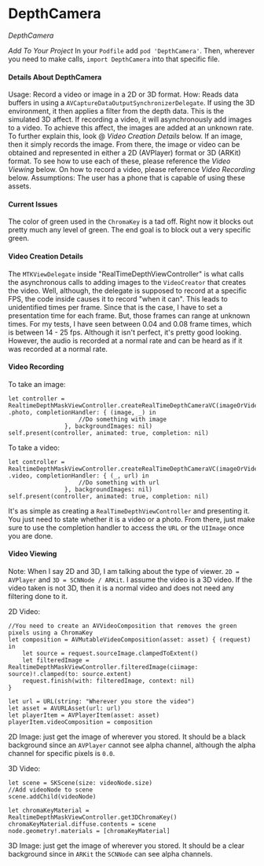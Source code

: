 # DepthCamera
_DepthCamera_

*Add To Your Project*
In your `Podfile` add `pod 'DepthCamera'`.
Then, wherever you need to make calls, `import DepthCamera` into that specific file. 

#### Details About DepthCamera

Usage: Record a video or image in a 2D or 3D format. 
How: Reads data buffers in using a `AVCaptureDataOutputSynchronizerDelegate`. If using the 3D environment, it then applies a filter from the depth data. This is the simulated 3D affect. If recording a video, it will asynchronously add images to a video. To achieve this affect, the images are added at an unknown rate. To further explain this, look @ _Video Creation Details_ below. If an image, then it simply records the image. From there, the image or video can be obtained and represented in either a 2D (AVPlayer) format or 3D (ARKit) format. To see how to use each of these, please reference the _Video Viewing_  below. On how to record a video, please reference _Video Recording_ below.
Assumptions: The user has a phone that is capable of using these assets.

#### Current Issues

The color of green used in the `ChromaKey` is a tad off. Right now it blocks out pretty much any level of green. The end goal is to block out a very specific green.

#### Video Creation Details

The `MTKViewDelegate` inside "RealTimeDepthViewController" is what calls the asynchronous calls to adding images to the `VideoCreator` that creates the video. Well, although, the delegate is supposed to record at a specific FPS, the code inside causes it to record "when it can". This leads to unidentified times per frame. Since that is the case, I have to set a presentation time for each frame. But, those frames can range at unknown times. For my tests, I have seen between 0.04 and 0.08 frame times, which is between 14 - 25 fps. Although it isn't perfect, it's pretty good looking. However, the audio is recorded at a normal rate and can be heard as if it was recorded at a normal rate.


#### Video Recording

To take an image:
```
let controller = RealtimeDepthMaskViewController.createRealTimeDepthCameraVC(imageOrVideoCaptureMode: .photo, completionHandler: { (image, _) in
                    //Do something with image
                }, backgroundImages: nil)
self.present(controller, animated: true, completion: nil)
```

To take a video:
```
let controller = RealtimeDepthMaskViewController.createRealTimeDepthCameraVC(imageOrVideoCaptureMode: .video, completionHandler: { (_, url) in
                    //Do something with url
                }, backgroundImages: nil)
self.present(controller, animated: true, completion: nil)
```

It's as simple as creating a `RealTimeDepthViewController` and presenting it. You just need to state whether it is a video or a photo. From there, just make sure to use the completion handler to access the `URL` or the `UIImage` once you are done. 

#### Video Viewing

Note: When I say 2D and 3D, I am talking about the type of viewer. `2D = AVPlayer` and `3D = SCNNode / ARKit`. I assume the video is a 3D video. If the video taken is not 3D, then it is a normal video and does not need any filtering done to it.

2D Video: 
```
//You need to create an AVVideoComposition that removes the green pixels using a ChromaKey
let composition = AVMutableVideoComposition(asset: asset) { (request) in
    let source = request.sourceImage.clampedToExtent()
    let filteredImage = RealtimeDepthMaskViewController.filteredImage(ciimage: source)!.clamped(to: source.extent)
    request.finish(with: filteredImage, context: nil)
}

let url = URL(string: "Wherever you store the video")
let asset = AVURLAsset(url: url)
let playerItem = AVPlayerItem(asset: asset)
playerItem.videoComposition = composition
```

2D Image: just get the image of wherever you stored. It should be a black background since an `AVPlayer` cannot see alpha channel, although the alpha channel for specific pixels is `0.0`.

3D Video: 

```
let scene = SKScene(size: videoNode.size)
//Add videoNode to scene
scene.addChild(videoNode)

let chromaKeyMaterial = RealtimeDepthMaskViewController.get3DChromaKey()
chromaKeyMaterial.diffuse.contents = scene
node.geometry!.materials = [chromaKeyMaterial]
```

3D Image: just get the image of wherever you stored. It should be a clear background since in `ARKit` the `SCNNode` can see alpha channels.
